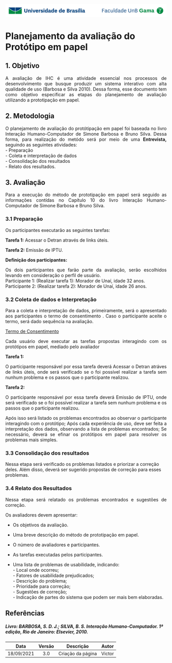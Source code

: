 ![UnB](../../img/unb.jpg)

# Planejamento da avaliação do Protótipo em papel


## 1. Objetivo
<p align = "justify">
A avaliação de IHC é uma atividade essencial nos processos de desenvolvimento que busque produzir um sistema interativo com alta qualidade de uso (Barbosa e Silva 2010). Dessa forma, esse documento tem como objetivo especificar as etapas do planejamento de avaliação utilizando a prototipação em papel.
</p>

## 2. Metodologia
<p align = "justify">O planejamento de avaliação do protótipação em papel foi baseada no  livro Interação Humano-Computador de Simone Barbosa e Bruno Silva. Dessa forma, para realização do metódo será por meio de uma <b>Entrevista,</b> seguindo as seguintes atividades: <br> - Preparação <br> - Coleta e interpretação de dados <br> - Consolidação dos resultados <br> - Relato dos resultados.</p>

## 3. Avaliação
<p align = "justify">Para a execução do método de prototipação em papel será seguido as informações contídas no Capítulo 10 do livro Interação Humano-Computador de Simone Barbosa e Bruno Silva.
</p>

### 3.1 Preparação
<p align = "justify"> Os participantes executarão as seguintes tarefas:</p>
<p align = "justify"><b>Tarefa 1:</b> Acessar o Detran através de links úteis.<br></p>
<p align = "justify"><b>Tarefa 2:</b> Emissão de IPTU.</p>
<p align = "justify"> <b>Definição dos participantes: </b></p>
<p align = "justify">Os dois participantes que farão parte da avaliação, serão escolhidos levando em consideração o perfil de usuário.<br>
Participante 1: (Realizar tarefa 1): Morador de Unaí, idade 32 anos.<br>
Participante 2: (Realizar tarefa 2): Morador de Unaí, idade 26 anos.</p>


### 3.2 Coleta de dados e Interpretação
<p align = "justify">Para a coleta e interpretação de dados, primeiramente, será o apresentado aos participantes o termo de consentimento . Caso o participante aceite o termo, será dado sequência na avaliação. </p>

<a href="../../../img/termo.jpg">Termo de Consentimento</a>

<p align = "justify">Cada usuário deve executar as tarefas propostas interagindo com os protótipos em papel, mediado pelo avaliador </p>
<b>Tarefa 1:</b> 
<p align = "justify">O participante responsável por essa tarefa deverá Acessar o Detran atráves de links úteis, onde será verificado se o foi possível realizar a tarefa sem nunhum problema e os passos que o participante realizou. </p>
<b>Tarefa 2:</b> 
<p align = "justify"> O participante responsável por essa tarefa deverá Emissão de IPTU, onde será verificado se o foi possível realizar a tarefa sem nunhum problema e os passos que o participante realizou.</p>
 
<p align = "justify">Após isso será listado os problemas encontrados ao observar o participante interagindo com o protótipo;
Após cada experiência de uso, deve ser feita a interpretação dos dados, observando a lista de problemas encontrados;
Se necessário, deverá se efinar os protótipos em papel para resolver os problemas mais simples.</p>


### 3.3 Consolidação dos resultados

Nessa etapa será verificado os problemas listados e priorizar a correção deles.
Além disso, deverá ser sugerido propostas de correção para esses problemas.


### 3.4 Relato dos Resultados

<p align = "justify">Nessa etapa será relatado os problemas encontrados e sugestões de correção.</p>
Os avaliadores devem apresentar:

- <p align = "justify">Os objetivos da avaliação.</p>

- <p align = "justify">Uma breve descrição do método de prototipação em papel.</p>

- <p align = "justify">O número de avaliadores e participantes.</p>

- <p align = "justify">As tarefas executadas pelos participantes.</p>
- <p align = "justify">Uma lista de problemas de usabilidade, indicando:<br> - Local onde ocorreu;<br> - Fatores de usabilidade prejudicados;<br> - Descrição do problema;<br> - Prioridade para correção;<br> - Sugestões de correção;<br> - Indicação de partes do sistema que podem ser mais bem elaboradas.</p>

## Referências

##### Livro: BARBOSA, S. D. J.; SILVA, B. S. Interação Humano-Computador. 1ª edição, Rio de Janeiro: Elsevier, 2010.


| Data |Versão|         Descrição          |       Autor      |
|:----:|:----:|:--------------------------:|:----------------:|
| 18/09/2021 |  3.0 | Criação da página    | Victor |
